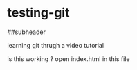 # testing-git

##subheader


learning git thrugh a video tutorial

is this working ?
open index.html in this file 

